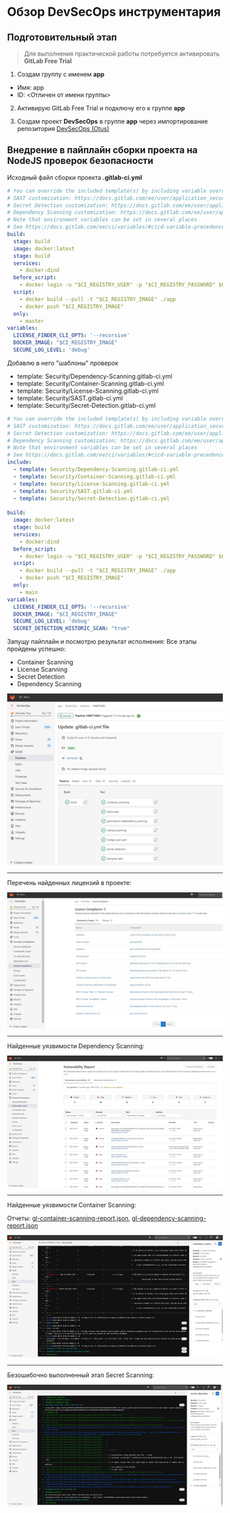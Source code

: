 # Обзор DevSecOps инструментария

## Подготовительный этап

> Для выполнения практической работы потребуется активировать <b>GitLab Free Trial</b>

1. Создам группу с именем <b>app</b>

- Имя: app
- ID: \<Отличен от имени группы>

2. Активирую GitLab Free Trial и подключу его к группе <b>app</b>

3. Создам проект <b>DevSecOps</b> в группе <b>app</b> через импортирование репозитория [DevSecOps (Otus)](https://github.com/DevSecOps-OTUS/DevSecOps.git)

## Внедрение в пайплайн сборки проекта на NodeJS проверок безопасности

Исходный файл сборки проекта <b>.gitlab-ci.yml</b>

```yaml
# You can override the included template(s) by including variable overrides
# SAST customization: https://docs.gitlab.com/ee/user/application_security/sast/#customizing-the-sast-settings
# Secret Detection customization: https://docs.gitlab.com/ee/user/application_security/secret_detection/#customizing-settings
# Dependency Scanning customization: https://docs.gitlab.com/ee/user/application_security/dependency_scanning/#customizing-the-dependency-scanning-settings
# Note that environment variables can be set in several places
# See https://docs.gitlab.com/ee/ci/variables/#cicd-variable-precedence
build:
  stage: build
  image: docker:latest
  stage: build
  services:
    - docker:dind
  before_script:
    - docker login -u "$CI_REGISTRY_USER" -p "$CI_REGISTRY_PASSWORD" $CI_REGISTRY
  script:
    - docker build --pull -t "$CI_REGISTRY_IMAGE" ./app
    - docker push "$CI_REGISTRY_IMAGE"
  only:
    - master
variables:
  LICENSE_FINDER_CLI_OPTS: '--recursive'
  DOCKER_IMAGE: "$CI_REGISTRY_IMAGE"
  SECURE_LOG_LEVEL: 'debug'

```

Добавлю в него "шаблоны" проверок
  - template: Security/Dependency-Scanning.gitlab-ci.yml
  - template: Security/Container-Scanning.gitlab-ci.yml
  - template: Security/License-Scanning.gitlab-ci.yml
  - template: Security/SAST.gitlab-ci.yml
  - template: Security/Secret-Detection.gitlab-ci.yml

```yaml
# You can override the included template(s) by including variable overrides
# SAST customization: https://docs.gitlab.com/ee/user/application_security/sast/#customizing-the-sast-settings
# Secret Detection customization: https://docs.gitlab.com/ee/user/application_security/secret_detection/#customizing-settings
# Dependency Scanning customization: https://docs.gitlab.com/ee/user/application_security/dependency_scanning/#customizing-the-dependency-scanning-settings
# Note that environment variables can be set in several places
# See https://docs.gitlab.com/ee/ci/variables/#cicd-variable-precedence
include:
  - template: Security/Dependency-Scanning.gitlab-ci.yml
  - template: Security/Container-Scanning.gitlab-ci.yml
  - template: Security/License-Scanning.gitlab-ci.yml
  - template: Security/SAST.gitlab-ci.yml
  - template: Security/Secret-Detection.gitlab-ci.yml

build:
  image: docker:latest
  stage: build
  services:
    - docker:dind
  before_script:
    - docker login -u "$CI_REGISTRY_USER" -p "$CI_REGISTRY_PASSWORD" $CI_REGISTRY
  script:
    - docker build --pull -t "$CI_REGISTRY_IMAGE" ./app
    - docker push "$CI_REGISTRY_IMAGE"
  only:
    - main
variables:
  LICENSE_FINDER_CLI_OPTS: '--recursive'
  DOCKER_IMAGE: "$CI_REGISTRY_IMAGE"
  SECURE_LOG_LEVEL: 'debug'
  SECRET_DETECTION_HISTORIC_SCAN: "true"
```

Запущу пайплайн и посмотрю результат исполнения:
Все этапы пройдены успешно:
- Container Scanning
- License Scanning
- Secret Detection
- Dependency Scanning

![](./images/gitlab-pipeline-success.jpg)

---

Перечень найденных лицензий в проекте:

![](./images/gitlab-license-compliance.jpg)

---

Найденные уязвимости Dependency Scanning:

![](./images/gitlab-dependency-scanning-vulnerability.jpg)

---

Найденные уязвимости Container Scanning:

Отчеты: [gl-container-scanning-report.json](./reports/gl-container-scanning-report.json), [gl-dependency-scanning-report.json](./reports/gl-dependency-scanning-report.json)

![](./images/gitlab-container_scanning_success.jpg)

---

Безошибочно выполненный этап Secret Scanning:

![](./images/gitlab-secret_scanning_success.jpg)
